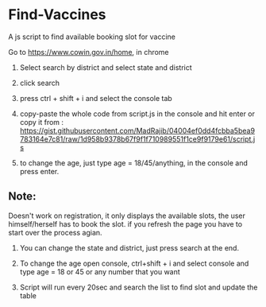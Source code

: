 # Find-Vaccines
A js script to find available booking slot for vaccine

Go to https://www.cowin.gov.in/home, in chrome

1. Select search by district and select state and district

2. click search
   
3. press ctrl + shift + i and select the console tab

4. copy-paste the whole code from script.js in the console and hit enter
or copy it from :
https://gist.githubusercontent.com/MadRajib/04004ef0dd4fcbba5bea9783164e7c81/raw/1d958b9378b67f9f1f710989551f1ce9f9179e61/script.js

5. to change the age, just type age = 18/45/anything, in the console
and press enter.

## Note: 
Doesn't work on registration, it only displays the available slots,
the user himself/herself has to book the slot.
if you refresh the page you have to start over the process agian.

1. You can change the state and district, just press search at the end.

2. To change the age open console, ctrl+shift + i and select console and type
age = 18 or 45 or any number that you want

3. Script will run every 20sec and search the list to find slot and update the table
